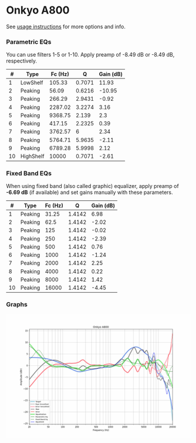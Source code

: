# Onkyo A800
See [usage instructions](https://github.com/jaakkopasanen/AutoEq#usage) for more options and info.

### Parametric EQs
You can use filters 1-5 or 1-10. Apply preamp of -8.49 dB or -8.49 dB, respectively.

|   # | Type      |   Fc (Hz) |      Q |   Gain (dB) |
|-----|-----------|-----------|--------|-------------|
|   1 | LowShelf  |    105.33 | 0.7071 |       11.93 |
|   2 | Peaking   |     56.09 | 0.6216 |      -10.95 |
|   3 | Peaking   |    266.29 | 2.9431 |       -0.92 |
|   4 | Peaking   |   2287.02 | 3.2274 |        3.16 |
|   5 | Peaking   |   9368.75 | 2.139  |        2.3  |
|   6 | Peaking   |    417.15 | 2.2325 |        0.39 |
|   7 | Peaking   |   3762.57 | 6      |        2.34 |
|   8 | Peaking   |   5764.71 | 5.9635 |       -2.11 |
|   9 | Peaking   |   6789.28 | 5.9998 |        2.12 |
|  10 | HighShelf |  10000    | 0.7071 |       -2.61 |

### Fixed Band EQs
When using fixed band (also called graphic) equalizer, apply preamp of **-6.69 dB** (if available) and set gains manually with these parameters.

|   # | Type    |   Fc (Hz) |      Q |   Gain (dB) |
|-----|---------|-----------|--------|-------------|
|   1 | Peaking |     31.25 | 1.4142 |        6.98 |
|   2 | Peaking |     62.5  | 1.4142 |       -2.02 |
|   3 | Peaking |    125    | 1.4142 |       -0.02 |
|   4 | Peaking |    250    | 1.4142 |       -2.39 |
|   5 | Peaking |    500    | 1.4142 |        0.76 |
|   6 | Peaking |   1000    | 1.4142 |       -1.24 |
|   7 | Peaking |   2000    | 1.4142 |        2.25 |
|   8 | Peaking |   4000    | 1.4142 |        0.22 |
|   9 | Peaking |   8000    | 1.4142 |        1.42 |
|  10 | Peaking |  16000    | 1.4142 |       -4.45 |

### Graphs
![](./Onkyo%20A800.png)
